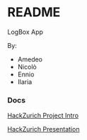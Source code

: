 # README #

LogBox App

By:
- Amedeo
- Nicolò
- Ennio
- Ilaria

### Docs ###

[HackZurich Project Intro](https://bitbucket.org/ingamedeo/hackzurich_2016/raw/d96d3091301f41a479d33a76e5b1dd6de082e4d0/HackZurich_Project_Presentation.pdf)

[HackZurich Presentation](https://bitbucket.org/ingamedeo/hackzurich_2016/src/63df942e827d41ce11a6bdbbead39335feb8f56b/prezi_presentation.pdf?at=master)